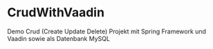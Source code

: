 # CrudWithVaadin

Demo Crud (Create Update Delete) Projekt mit Spring Framework und Vaadin sowie als Datenbank MySQL